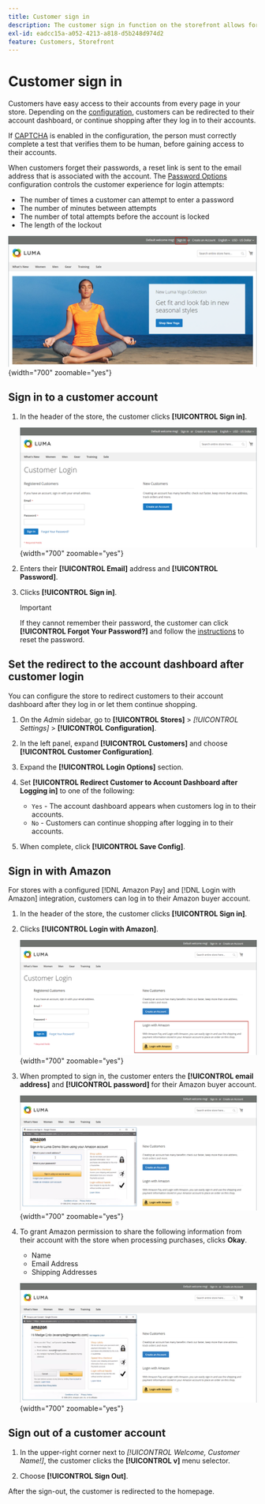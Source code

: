 ```yaml
---
title: Customer sign in
description: The customer sign in function on the storefront allows for easy access to the customers' accounts.
exl-id: eadcc15a-a052-4213-a818-d5b248d974d2
feature: Customers, Storefront
---
```

# Customer sign in

Customers have easy access to their accounts from every page in your store. Depending on the [configuration](../customers/account-options-new.md), customers can be redirected to their account dashboard, or continue shopping after they log in to their accounts.

If [CAPTCHA](../systems/security-captcha.md) is enabled in the configuration, the person must correctly complete a test that verifies them to be human, before gaining access to their accounts.

When customers forget their passwords, a reset link is sent to the email address that is associated with the account. The [Password Options](../customers/password-options.md) configuration controls the customer experience for login attempts:

- The number of times a customer can attempt to enter a password
- The number of minutes between attempts
- The number of total attempts before the account is locked
- The length of the lockout

![Sign in link on the storefront header](assets/storefront-sign-in-create-account.png){width="700" zoomable="yes"}

## Sign in to a customer account

1. In the header of the store, the customer clicks **[!UICONTROL Sign in]**.

   ![Customer Login](assets/login.png){width="700" zoomable="yes"}

1. Enters their **[!UICONTROL Email]** address and **[!UICONTROL Password]**.

1. Clicks **[!UICONTROL Sign in]**.

   >[!IMPORTANT]
   >
   >If they cannot remember their password, the customer can click **[!UICONTROL Forgot Your Password?]** and follow the [instructions](../customers/password-reset.md) to reset the password.

## Set the redirect to the account dashboard after customer login

You can configure the store to redirect customers to their account dashboard after they log in or let them continue shopping.

1. On the _Admin_ sidebar, go to **[!UICONTROL Stores]** > _[!UICONTROL Settings]_ > **[!UICONTROL Configuration]**.

1. In the left panel, expand **[!UICONTROL Customers]** and choose **[!UICONTROL Customer Configuration]**.

1. Expand the **[!UICONTROL Login Options]** section.

1. Set **[!UICONTROL Redirect Customer to Account Dashboard after Logging in]** to one of the following:

   - `Yes` - The account dashboard appears when customers log in to their accounts.
   - `No` - Customers can continue shopping after logging in to their accounts.

1. When complete, click **[!UICONTROL Save Config]**.

## Sign in with Amazon

For stores with a configured [!DNL Amazon Pay] and [!DNL Login with Amazon] integration, customers can log in to their Amazon buyer account.

1. In the header of the store, the customer clicks **[!UICONTROL Sign in]**.

1. Clicks **[!UICONTROL Login with Amazon]**.

   ![Login with Amazon](assets/amazon-pay.png){width="700" zoomable="yes"}

1. When prompted to sign in, the customer enters the **[!UICONTROL email address]** and **[!UICONTROL password]** for their Amazon buyer account.

   ![Entering Amazon credentials](assets/amazon-popup1.png){width="700" zoomable="yes"}

1. To grant Amazon permission to share the following information from their account with the store when processing purchases, clicks **Okay**.

   - Name
   - Email Address
   - Shipping Addresses

   ![Grant Permission to Share Data](assets/amazon-popup2.png){width="700" zoomable="yes"}

## Sign out of a customer account

1. In the upper-right corner next to  _[!UICONTROL Welcome, Customer Name!]_, the customer clicks  the **[!UICONTROL v]** menu selector.

1. Choose **[!UICONTROL Sign Out]**.

After the sign-out, the customer is redirected to the homepage.
